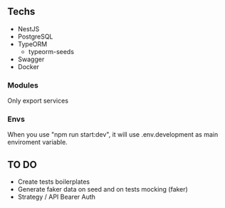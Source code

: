 ## Techs

- NestJS
- PostgreSQL
- TypeORM
  - typeorm-seeds
- Swagger
- Docker

### Modules

Only export services

### Envs

When you use "npm run start:dev", it will use .env.development as main enviroment variable.

## TO DO

- Create tests boilerplates
- Generate faker data on seed and on tests mocking (faker)
- Strategy / API Bearer Auth